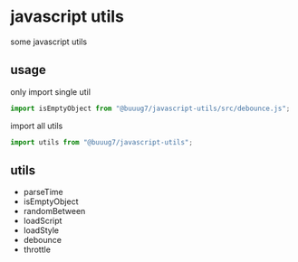 # javascript utils

some javascript utils

## usage

only import single util

```javascript
import isEmptyObject from "@buuug7/javascript-utils/src/debounce.js";
```

import all utils

```javascript
import utils from "@buuug7/javascript-utils";
```

## utils

- parseTime
- isEmptyObject
- randomBetween
- loadScript
- loadStyle
- debounce
- throttle
